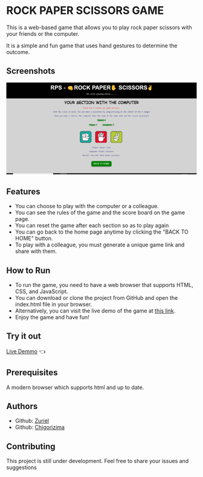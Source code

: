 # ROCK PAPER SCISSORS GAME

This is a web-based game that allows you to play rock paper scissors with your friends or the computer.

It is a simple and fun game that uses hand gestures to determine the outcome.

## Screenshots
![Screenshot of the game section against a computer](/assets/against_computer.PNG)



## Features

- You can choose to play with the computer or a colleague.
- You can see the rules of the game and the score board on the game page.
- You can reset the game after each section so as to play again
- You can go back to the home page anytime by clicking the "BACK TO HOME" button.
- To play with a colleague, you must generate a unique game link and share with them.

## How to Run

- To run the game, you need to have a web browser that supports HTML, CSS, and JavaScript.
- You can download or clone the project from GitHub and open the index.html file in your browser.
- Alternatively, you can visit the live demo of the game at [this link](https://rps-zuriel0001s-projects.vercel.app/).
- Enjoy the game and have fun!

## Try it out

[Live Demmo](https://rps-zuriel0001s-projects.vercel.app/) 👈

## Prerequisites

A modern browser which supports html and up to date.

## Authors

- Github: [Zuriel](https://github.com/zuriel0001)
- Github: [Chigorizima](https://github.com/chigalab1)

## Contributing
This project is still under development. Feel free to share your issues and suggestions


